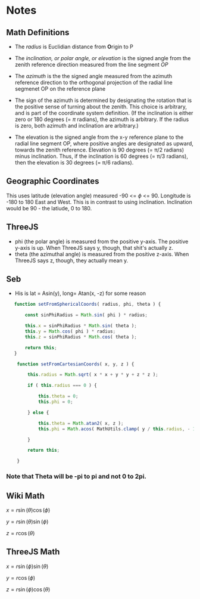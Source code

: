  # Notes

## Math Definitions

* The *radius* is Euclidian distance from **O**rigin to P

* The *inclination, or polar angle, or elevation* is the signed angle from the zenith reference direction measured from the line segment *OP*

* The *azimuth* is the the signed angle measured from the azimuth reference direction to the orthogonal projection of the radial line segmenet OP on the reference plane

* The sign of the azimuth is determined by designating the rotation that is the positive sense of turning about the zenith. This choice is arbitrary, and is part of the coordinate system definition. (If the inclination is either zero or 180 degrees (= $\pi$ radians), the azimuth is arbitrary. If the radius is zero, both azimuth and inclination are arbitrary.) 

* The elevation is the signed angle from the x-y reference plane to the radial line segment OP, where positive angles are designated as upward, towards the zenith reference. Elevation is 90 degrees (= π/2 radians) minus inclination. Thus, if the inclination is 60 degrees (= π/3 radians), then the elevation is 30 degrees (= π/6 radians). 

## Geographic Coordinates
This uses latitude (elevation angle) measured -90 <= $\phi$ <= 90. Longitude is -180 to 180 East and West.  This is in contrast to using inclination.  Inclination would be 90 - the latiude, 0 to 180.

 ## ThreeJS

 * phi (the polar angle) is measured from the positive y-axis. The positive y-axis is up. When ThreeJS says y, though, that shit's actually z.
 * theta (the azimuthal angle) is measured from the positive z-axis. When ThreeJS says z, though, they actually mean y. 

 ## Seb
 * His is lat = Asin(y), long= Atan(x, -z) for some reason

 ```javascript
 	function setFromSphericalCoords( radius, phi, theta ) {

		const sinPhiRadius = Math.sin( phi ) * radius;

		this.x = sinPhiRadius * Math.sin( theta );
		this.y = Math.cos( phi ) * radius;
		this.z = sinPhiRadius * Math.cos( theta );

		return this;
	}
```

```javascript
	function setFromCartesianCoords( x, y, z ) {

		this.radius = Math.sqrt( x * x + y * y + z * z );

		if ( this.radius === 0 ) {

			this.theta = 0;
			this.phi = 0;

		} else {

			this.theta = Math.atan2( x, z );
			this.phi = Math.acos( MathUtils.clamp( y / this.radius, - 1, 1 ) );

		}

		return this;

	}

```

### Note that Theta will be -pi to pi and not 0 to 2pi.
## Wiki Math

$x = r\sin(\theta)\cos(\phi)$  

$y = r\sin(\theta)\sin(\phi)$

$z = r\cos(\theta)$

## ThreeJS Math

$x = r\sin(\phi)\sin(\theta)$  

$y = r\cos(\phi)$  

$z = r\sin(\phi)\cos(\theta)$



